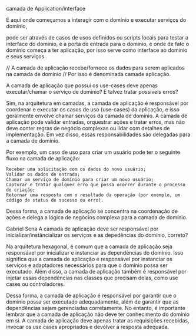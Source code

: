 camada de Application/interface

É aqui onde começamos a interagir com o domínio e executar serviços do domínio,

pode ser através de casos de usos definidos ou scripts locais para testar a interface do dominio, 
é a porta de entrada para o dominio, é onde de fato o dominio começa a ter aplicação,
por isso serve como interface ao dominio e seus serviços


// A camada de aplicação recebe/fornece os dados para serem aplicados na camada de domínio
// Por isso é denominada camade aplicação.


A camada de aplicação que possui os use-cases deve apenas executar/chamar o serviço de domínio? E talvez tratar possíveis erros?

Sim, na arquitetura em camadas, a camada de aplicação é responsável por coordenar e executar os casos de uso (use-cases) da aplicação, e isso geralmente envolve chamar serviços da camada de domínio. A camada de aplicação pode validar entradas, orquestrar ações e tratar erros, mas não deve conter regras de negócio complexas ou lidar com detalhes de implementação. Em vez disso, essas responsabilidades são delegadas para a camada de domínio.

Por exemplo, um caso de uso para criar um usuário pode ter o seguinte fluxo na camada de aplicação:

    Receber uma solicitação com os dados do novo usuário;
    Validar os dados de entrada;
    Chamar um serviço de domínio para criar um novo usuário;
    Capturar e tratar qualquer erro que possa ocorrer durante o processo de criação;
    Retornar uma resposta com o resultado da operação (por exemplo, um código de status de sucesso ou erro).

Dessa forma, a camada de aplicação se concentra na coordenação de ações e delega a lógica de negócios complexa para a camada de domínio.


Gabriel Sena
A camada de aplicação deve ser responsável por inicializar/instâncializar os serviços e as depedências do domínio, correto?

Na arquitetura hexagonal, é comum que a camada de aplicação seja responsável por inicializar e instanciar as dependências do domínio. Isso significa que a camada de aplicação é responsável por instanciar os serviços e adaptadores necessários para que o domínio possa ser executado. Além disso, a camada de aplicação também é responsável por injetar essas dependências nas classes que precisam delas, como use cases ou controladores.

Dessa forma, a camada de aplicação é responsável por garantir que o domínio possa ser executado adequadamente, além de garantir que as dependências sejam gerenciadas corretamente. No entanto, é importante lembrar que a camada de aplicação não deve ter conhecimento do domínio em si. A camada de aplicação deve apenas tratar as requisições recebidas, invocar os use cases apropriados e devolver a resposta adequada.